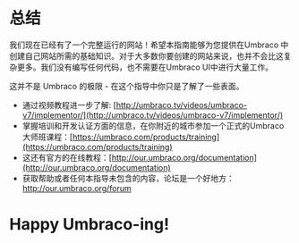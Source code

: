 # 总结 #

我们现在已经有了一个完整运行的网站！希望本指南能够为您提供在Umbraco 中创建自己网站所需的基础知识。对于大多数你要创建的网站来说，也并不会比这复杂更多。我们没有编写任何代码，也不需要在Umbraco UI中进行大量工作。

这并不是 Umbraco 的极限 - 在这个指导中你只是了解了一些表面。

*    通过视频教程进一步了解: [http://umbraco.tv/videos/umbraco-v7/implementor/](http://umbraco.tv/videos/umbraco-v7/implementor/)
*    掌握培训和开发认证方面的信息，在你附近的城市参加一个正式的Umbraco大师班课程：[https://umbraco.com/products/training](https://umbraco.com/products/training)
*    这还有官方的在线教程：[http://our.umbraco.org/documentation](http://our.umbraco.org/documentation) 
*    获取帮助或者任何本指导未包含的内容，论坛是一个好地方：[http://our.umbraco.org/forum ](http://our.umbraco.org/forum )

# Happy Umbraco-ing! #
